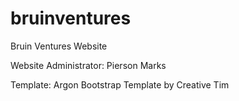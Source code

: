 # bruinventures
Bruin Ventures Website

Website Administrator: Pierson Marks

Template: Argon Bootstrap Template by Creative Tim

